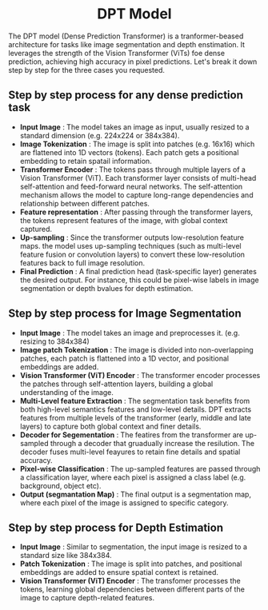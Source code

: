 # <div align = "center"> DPT Model</div>
The DPT model (Dense Prediction Transformer) is a tranformer-beased architecture for tasks like image segmentation and depth enstimation. It leverages the strength of the Vision Transformer (ViTs) foe dense prediction, achieving high accuracy in pixel predictions. Let's break it down step by step for the three cases you requested.
## Step by step process for any dense prediction task
- **Input Image** : The model takes an image as input, usually resized to a standard dimension (e.g. 224x224 or 384x384).
- **Image Tokenization** : The image is split into patches (e.g. 16x16) which are flattened into 1D vectors (tokens). Each patch gets a positional embedding to retain spatail information.
- **Transformer Encoder** : The tokens pass through multiple layers of a Vision Transformer (ViT). Each transformer layer consists of multi-head self-attention and feed-forward neural networks. The self-attention mechanism allows the model to capture long-range dependencies and relationship between different patches.
- **Feature representation** : After passing through the transformer layers, the tokens represent features of the image, with global context captured.
- **Up-sampling** : Since the transformer outputs low-resolution feature maps. the model uses up-sampling techniques (such as multi-level feature fusion or convolution layers) to convert these low-resolution features back to full image resolution.
- **Final Prediction** : A final prediction head (task-specific layer) generates the desired output. For instance, this could be pixel-wise labels in image segmentation or depth bvalues for depth estimation.

## Step by step process for Image Segmentation
- **Input Image** : The model takes an image and preprocesses it. (e.g. resizing to 384x384)
- **Image patch Tokenization** : The image is divided into non-overlapping patches, each patch is flattened into a 1D vector, and positional embeddings are added.
- **Vision Transformer (ViT) Encoder** : The transformer encoder processes the patches through self-attention layers, building a global understanding of the image.
- **Multi-Level feature Extraction** : The segmentation task benefits from both high-level semantics features and low-level details. DPT extracts features from multiple levels of the transformer (early, middle and late layers) to capture both global context and finer details.
- **Decoder for Segementation** : The featires from the transformer are up-sampled through a decoder that gruadually increase the resilution. The decoder fuses multi-level feayures to retain fine details and spatial accuracy.
- **Pixel-wise Classification** : The up-sampled features are passed through a classification layer, where each pixel is assigned a class label (e.g. background, object etc).
- **Output (segmantation Map)** : The final output is a segmentation map, where each pixel of the image is assigned to specific category.
## Step by step process for Depth Estimation
- **Input Image** : Similar to segmentation, the input image is resized to a standard size like 384x384.
- **Patch Tokenization** : The image is split into patches, and positional embeddings are added to ensure spatial context is retained.
- **Vision Transformer (ViT) Encoder** : The transfomer processes the tokens, learning global dependencies between different parts of the image to capture depth-related features.
